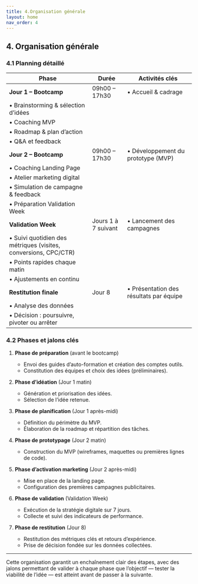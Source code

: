 ```yaml
---
title: 4.Organisation générale
layout: home
nav_order: 4
---
```

## 4. Organisation générale

### 4.1 Planning détaillé

| Phase                                                           | Durée               | Activités clés                          |
| --------------------------------------------------------------- | ------------------- | --------------------------------------- |
| **Jour 1 – Bootcamp**                                           | 09h00 – 17h30       | • Accueil & cadrage                     |
| • Brainstorming & sélection d’idées                             |                     |                                         |
| • Coaching MVP                                                  |                     |                                         |
| • Roadmap & plan d’action                                       |                     |                                         |
| • Q\&A et feedback                                              |                     |                                         |
| **Jour 2 – Bootcamp**                                           | 09h00 – 17h30       | • Développement du prototype (MVP)      |
| • Coaching Landing Page                                         |                     |                                         |
| • Atelier marketing digital                                     |                     |                                         |
| • Simulation de campagne & feedback                             |                     |                                         |
| • Préparation Validation Week                                   |                     |                                         |
| **Validation Week**                                             | Jours 1 à 7 suivant | • Lancement des campagnes               |
| • Suivi quotidien des métriques (visites, conversions, CPC/CTR) |                     |                                         |
| • Points rapides chaque matin                                   |                     |                                         |
| • Ajustements en continu                                        |                     |                                         |
| **Restitution finale**                                          | Jour 8              | • Présentation des résultats par équipe |
| • Analyse des données                                           |                     |                                         |
| • Décision : poursuivre, pivoter ou arrêter                     |                     |                                         |

### 4.2 Phases et jalons clés

1. **Phase de préparation** (avant le bootcamp)

   * Envoi des guides d’auto-formation et création des comptes outils.
   * Constitution des équipes et choix des idées (préliminaires).

2. **Phase d’idéation** (Jour 1 matin)

   * Génération et priorisation des idées.
   * Sélection de l’idée retenue.

3. **Phase de planification** (Jour 1 après-midi)

   * Définition du périmètre du MVP.
   * Élaboration de la roadmap et répartition des tâches.

4. **Phase de prototypage** (Jour 2 matin)

   * Construction du MVP (wireframes, maquettes ou premières lignes de code).

5. **Phase d’activation marketing** (Jour 2 après-midi)

   * Mise en place de la landing page.
   * Configuration des premières campagnes publicitaires.

6. **Phase de validation** (Validation Week)

   * Exécution de la stratégie digitale sur 7 jours.
   * Collecte et suivi des indicateurs de performance.

7. **Phase de restitution** (Jour 8)

   * Restitution des métriques clés et retours d’expérience.
   * Prise de décision fondée sur les données collectées.

---

Cette organisation garantit un enchaînement clair des étapes, avec des jalons permettant de valider à chaque phase que l’objectif — tester la viabilité de l’idée — est atteint avant de passer à la suivante.
